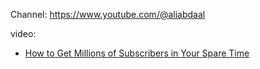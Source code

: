 Channel: https://www.youtube.com/@aliabdaal

video:
- [How to Get Millions of Subscribers in Your Spare Time](https://youtu.be/gpEzAnz5h2U)
